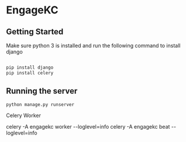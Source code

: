 # EngageKC

## Getting Started

Make sure python 3 is installed and run the following command to install django

```bash

pip install django
pip install celery
```

## Running the server

```bash
python manage.py runserver
```

Celery Worker

celery -A engagekc worker --loglevel=info
celery -A engagekc beat --loglevel=info
